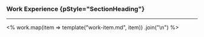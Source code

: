 ### Work Experience {pStyle="SectionHeading"}

---

<%
    work.map(item => template("work-item.md", item))
        .join("\n")
%>
